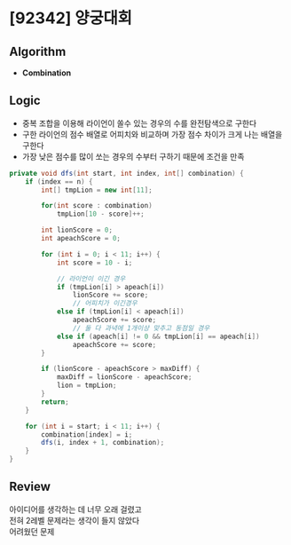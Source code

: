 # [92342] 양궁대회
## Algorithm
- **Combination**

## Logic
- 중복 조합을 이용해 라이언이 쏠수 있는 경우의 수를 완전탐색으로 구한다
- 구한 라이언의 점수 배열로 어피치와 비교하며 가장 점수 차이가 크게 나는 배열을 구한다
- 가장 낮은 점수를 많이 쏘는 경우의 수부터 구하기 때문에 조건을 만족

```java
private void dfs(int start, int index, int[] combination) {
    if (index == n) {
        int[] tmpLion = new int[11];

        for(int score : combination)
            tmpLion[10 - score]++;

        int lionScore = 0;
        int apeachScore = 0;

        for (int i = 0; i < 11; i++) {
            int score = 10 - i;

            // 라이언이 이긴 경우
            if (tmpLion[i] > apeach[i])
                lionScore += score;
                // 어피치가 이긴경우
            else if (tmpLion[i] < apeach[i])
                apeachScore += score;
                // 둘 다 과녁에 1개이상 맞추고 동점일 경우
            else if (apeach[i] != 0 && tmpLion[i] == apeach[i])
                apeachScore += score;
        }

        if (lionScore - apeachScore > maxDiff) {
            maxDiff = lionScore - apeachScore;
            lion = tmpLion;
        }
        return;
    }

    for (int i = start; i < 11; i++) {
        combination[index] = i;
        dfs(i, index + 1, combination);
    }
}
```

## Review
아이디어를 생각하는 데 너무 오래 걸렸고  
전혀 2레벨 문제라는 생각이 들지 않았다  
어려웠던 문제

